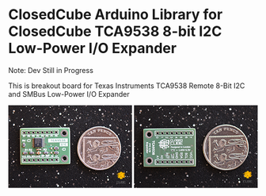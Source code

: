 ClosedCube Arduino Library for
ClosedCube TCA9538 8-bit I2C Low-Power I/O Expander
======================================================================================================

Note: Dev Still in Progress

This is breakout board for Texas Instruments TCA9538 Remote 8-Bit I2C and SMBus Low-Power I/O Expander

[![](https://github.com/closedcube/ClosedCube_TCA9538_Arduino/blob/master/images/B362_TCA9538_Pic1.jpg)](https://www.tindie.com/stores/closedcube/)
[![](https://github.com/closedcube/ClosedCube_TCA9538_Arduino/blob/master/images/B362_TCA9538_Pic2.jpg)](https://www.tindie.com/stores/closedcube/)




